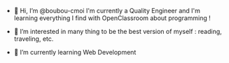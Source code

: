- 👋 Hi, I’m @boubou-cmoi
I'm currently a Quality Engineer and I'm learning everything I find with OpenClassroom about programming !

- 👀 I’m interested in many thing to be the best version of myself : reading, traveling, etc.

- 🌱 I’m currently learning Web Development
<!--- - 💞️ I’m looking to collaborate on ... --->
<!--- - 📫 How to reach me ... --->

<!---
boubou-cmoi/boubou-cmoi is a ✨ special ✨ repository because its `README.md` (this file) appears on your GitHub profile.
You can click the Preview link to take a look at your changes.
--->
